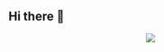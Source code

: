 ## Hi there 👋
<p align="center">
<img src="https://capsule-render.vercel.app/api?type=waving&color=timeGradient&height=260&&section=header&text=HI%20THERE&fontSize=90&fontAlign=50&fontAlignY=28&desc=I%20am%20leipengicx%F0%9F%98%81&descAlign=50&descSize=30&descAlignY=56&animation=twinkling" />
</p>







